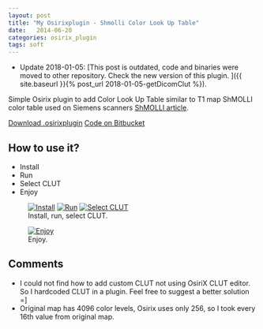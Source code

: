 ```yaml
---
layout: post
title: "My Osirixplugin - Shmolli Color Look Up Table"
date:   2014-06-20
categories: osirix_plugin
tags: soft
---
```


* Update 2018-01-05: [This post is outdated, code and binaries were moved to other repository. Check the new version of this plugin. ]({{ site.baseurl }}{% post_url 2018-01-05-getDicomClut %}).

Simple Osirix plugin to add Color Look Up Table similar to T1 map ShMOLLI color table used on Siemens scanners
[ShMOLLI article](http://www.jcmr-online.com/content/12/1/69).

<div markdown="0">
<a href="https://bitbucket.org/kwerys/getdicomclut/downloads/getdicomclut.osirixplugin.zip" class="btn btn-success">Download .osirixplugin</a>
<a href="https://bitbucket.org/kwerys/getdicomclut.git" class="btn btn-info">Code on Bitbucket</a>
</div>

## How to use it?

<ul>
  <li>Install</li>
  <li>Run</li>
  <li>Select CLUT</li>
  <li>Enjoy</li>
</ul>

<figure class="third">
  <a href="{{ site.url }}/images/ShMolli_CLUT/install.png"><img src="{{ site.url }}/images/ShMolli_CLUT/install.png" alt="Install"></a>
  <a href="{{ site.url }}/images/ShMolli_CLUT/run.png"><img src="{{ site.url }}/images/ShMolli_CLUT/run.png" alt="Run"></a>
  <a href="{{ site.url }}/images/ShMolli_CLUT/selectCLUT.png"><img src="{{ site.url }}/images/ShMolli_CLUT/selectCLUT.png" alt="Select CLUT"/></a>
  <figcaption>Install, run, select CLUT.</figcaption>
</figure>

<figure >
  <a href="{{ site.url }}/images/ShMolli_CLUT/enjoy.png"><img src="{{ site.url }}/images/ShMolli_CLUT/enjoy.png" alt="Enjoy"></a>
  <figcaption>Enjoy.</figcaption>
</figure>


## Comments
* I could not find how to add custom CLUT not using OsiriX CLUT editor. So I hardcoded CLUT in a plugin. Feel free to suggest a better solution =]
* Original map has 4096 color levels, Osirix uses only 256, so I took every 16th value from original map.
